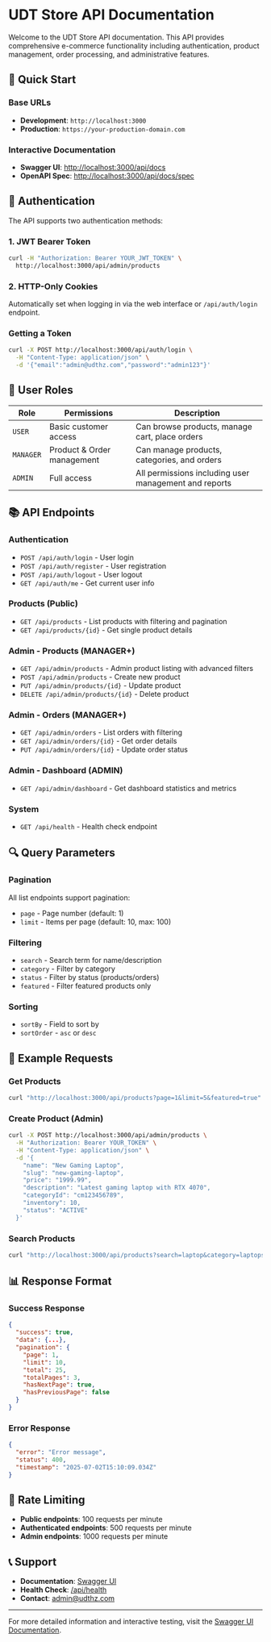 # UDT Store API Documentation

Welcome to the UDT Store API documentation. This API provides comprehensive e-commerce functionality including authentication, product management, order processing, and administrative features.

## 🚀 Quick Start

### Base URLs

- **Development**: `http://localhost:3000`
- **Production**: `https://your-production-domain.com`

### Interactive Documentation

- **Swagger UI**: [http://localhost:3000/api/docs](http://localhost:3000/api/docs)
- **OpenAPI Spec**: [http://localhost:3000/api/docs/spec](http://localhost:3000/api/docs/spec)

## 🔐 Authentication

The API supports two authentication methods:

### 1. JWT Bearer Token

```bash
curl -H "Authorization: Bearer YOUR_JWT_TOKEN" \
  http://localhost:3000/api/admin/products
```

### 2. HTTP-Only Cookies

Automatically set when logging in via the web interface or `/api/auth/login` endpoint.

### Getting a Token

```bash
curl -X POST http://localhost:3000/api/auth/login \
  -H "Content-Type: application/json" \
  -d '{"email":"admin@udthz.com","password":"admin123"}'
```

## 👥 User Roles

| Role      | Permissions                | Description                                           |
| --------- | -------------------------- | ----------------------------------------------------- |
| `USER`    | Basic customer access      | Can browse products, manage cart, place orders        |
| `MANAGER` | Product & Order management | Can manage products, categories, and orders           |
| `ADMIN`   | Full access                | All permissions including user management and reports |

## 📚 API Endpoints

### Authentication

- `POST /api/auth/login` - User login
- `POST /api/auth/register` - User registration
- `POST /api/auth/logout` - User logout
- `GET /api/auth/me` - Get current user info

### Products (Public)

- `GET /api/products` - List products with filtering and pagination
- `GET /api/products/{id}` - Get single product details

### Admin - Products (MANAGER+)

- `GET /api/admin/products` - Admin product listing with advanced filters
- `POST /api/admin/products` - Create new product
- `PUT /api/admin/products/{id}` - Update product
- `DELETE /api/admin/products/{id}` - Delete product

### Admin - Orders (MANAGER+)

- `GET /api/admin/orders` - List orders with filtering
- `GET /api/admin/orders/{id}` - Get order details
- `PUT /api/admin/orders/{id}` - Update order status

### Admin - Dashboard (ADMIN)

- `GET /api/admin/dashboard` - Get dashboard statistics and metrics

### System

- `GET /api/health` - Health check endpoint

## 🔍 Query Parameters

### Pagination

All list endpoints support pagination:

- `page` - Page number (default: 1)
- `limit` - Items per page (default: 10, max: 100)

### Filtering

- `search` - Search term for name/description
- `category` - Filter by category
- `status` - Filter by status (products/orders)
- `featured` - Filter featured products only

### Sorting

- `sortBy` - Field to sort by
- `sortOrder` - `asc` or `desc`

## 📝 Example Requests

### Get Products

```bash
curl "http://localhost:3000/api/products?page=1&limit=5&featured=true"
```

### Create Product (Admin)

```bash
curl -X POST http://localhost:3000/api/admin/products \
  -H "Authorization: Bearer YOUR_TOKEN" \
  -H "Content-Type: application/json" \
  -d '{
    "name": "New Gaming Laptop",
    "slug": "new-gaming-laptop",
    "price": "1999.99",
    "description": "Latest gaming laptop with RTX 4070",
    "categoryId": "cm123456789",
    "inventory": 10,
    "status": "ACTIVE"
  }'
```

### Search Products

```bash
curl "http://localhost:3000/api/products?search=laptop&category=laptops"
```

## 📊 Response Format

### Success Response

```json
{
  "success": true,
  "data": {...},
  "pagination": {
    "page": 1,
    "limit": 10,
    "total": 25,
    "totalPages": 3,
    "hasNextPage": true,
    "hasPreviousPage": false
  }
}
```

### Error Response

```json
{
  "error": "Error message",
  "status": 400,
  "timestamp": "2025-07-02T15:10:09.034Z"
}
```

## 🔗 Rate Limiting

- **Public endpoints**: 100 requests per minute
- **Authenticated endpoints**: 500 requests per minute
- **Admin endpoints**: 1000 requests per minute

## 📞 Support

- **Documentation**: [Swagger UI](http://localhost:3000/api/docs)
- **Health Check**: [/api/health](http://localhost:3000/api/health)
- **Contact**: admin@udthz.com

---

For more detailed information and interactive testing, visit the [Swagger UI Documentation](http://localhost:3000/api/docs).
